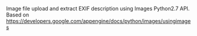 Image file upload and extract EXIF description using Images Python2.7 API.
Based on https://developers.google.com/appengine/docs/python/images/usingimages 
